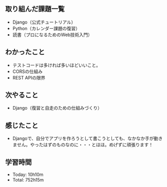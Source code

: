 ## 取り組んだ課題一覧
- Django（公式チュートリアル）
- Python（カレンダー課題の復習）
- 読書（プロになるためのWeb技術入門）
## わかったこと
- テストコードは多ければ多いほどいいこと。
- CORSの仕組み
- REST APIの限界
## 次やること
- Django（復習と自走のための仕組みづくり）
## 感じたこと
- Djangoで、自分でアプリを作ろうとして書こうとしても、なかなか手が動きません。やったはずのものなのに・・・とほほ。めげずに頑張ります！
## 学習時間
- Today: 10h10m
- Total: 752h15m
